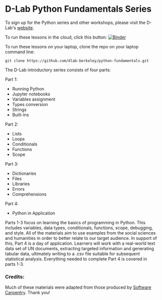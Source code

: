 # D-Lab Python Fundamentals Series

To sign up for the Python series and other workshops, please visit the D-Lab's [website](http://dlab.berkeley.edu/training).

To run these lessons in the cloud, click this button:
[![Binder](http://mybinder.org/badge.svg)](https://mybinder.org/v2/gh/dlab-berkeley/python-fundamentals/master)

To run these lessons on your laptop, clone the repo on your laptop command line:
```
git clone https://github.com/dlab-berkeley/python-fundamentals.git
```

The D-Lab introductory series consists of four parts:

Part 1:

* Running Python
* Jupyter notebooks
* Variables assignment
* Types conversion
* Strings
* Built-ins

Part 2:

* Lists
* Loops
* Conditionals
* Functions
* Scope

Part 3:

* Dictionaries
* Files
* Libraries
* Errors
* Comprehensions

Part 4:

* Python in Application

Parts 1-3 focus on learning the basics of programming in Python. This includes variables, data types, conditionals, functions, scope, debugging, and style. All of the materials aim to use examples from the social sciences and humanities in order to better relate to our target audience. In support of this, Part 4 is a day of application. Learners will work with a real-world text data set of UN documents, extracting targeted information and generating tabular data, ultimately writing to a .csv file suitable for subsequent statistical analysis. Everything needed to complete Part 4 is covered in parts 1-3.

### Credits:

Much of these materials were adapted from those produced by [Software Carpentry](http://software-carpentry.org/). Thank you!
